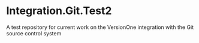 Integration.Git.Test2
=====================

A test repository for current work on the VersionOne integration with the Git source control system